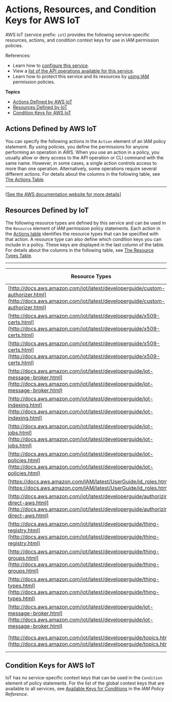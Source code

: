 # Actions, Resources, and Condition Keys for AWS IoT<a name="list_awsiot"></a>

AWS IoT \(service prefix: `iot`\) provides the following service\-specific resources, actions, and condition context keys for use in IAM permission policies\.

References:
+ Learn how to [configure this service](http://docs.aws.amazon.com/iot/latest/developerguide/)\.
+ View a [list of the API operations available for this service](http://docs.aws.amazon.com/iot/latest/apireference/)\.
+ Learn how to protect this service and its resources by [using IAM](http://docs.aws.amazon.com/iot/latest/developerguide/authorization.html) permission policies\.

**Topics**
+ [Actions Defined by AWS IoT](#awsiot-actions-as-permissions)
+ [Resources Defined by IoT](#awsiot-resources-for-iam-policies)
+ [Condition Keys for AWS IoT](#awsiot-policy-keys)

## Actions Defined by AWS IoT<a name="awsiot-actions-as-permissions"></a>

You can specify the following actions in the `Action` element of an IAM policy statement\. By using policies, you define the permissions for anyone performing an operation in AWS\. When you use an action in a policy, you usually allow or deny access to the API operation or CLI command with the same name\. However, in some cases, a single action controls access to more than one operation\. Alternatively, some operations require several different actions\. For details about the columns in the following table, see [The Actions Table](reference_policies_actions-resources-contextkeys.md#actions_table)\.


****  
[\[See the AWS documentation website for more details\]](http://docs.aws.amazon.com/IAM/latest/UserGuide/list_awsiot.html)

## Resources Defined by IoT<a name="awsiot-resources-for-iam-policies"></a>

The following resource types are defined by this service and can be used in the `Resource` element of IAM permission policy statements\. Each action in the [Actions table](#awsiot-actions-as-permissions) identifies the resource types that can be specified with that action\. A resource type can also define which condition keys you can include in a policy\. These keys are displayed in the last column of the table\. For details about the columns in the following table, see [The Resource Types Table](reference_policies_actions-resources-contextkeys.md#resources_table)\.


****  

| Resource Types | ARN | Condition Keys | 
| --- | --- | --- | 
| [http://docs.aws.amazon.com/iot/latest/developerguide/custom-authorizer.html](http://docs.aws.amazon.com/iot/latest/developerguide/custom-authorizer.html) | arn:$\{Partition\}:iot:$\{Region\}:$\{Account\}:authorizer/$\{AuthorizerName\} |  | 
| [http://docs.aws.amazon.com/iot/latest/developerguide/x509-certs.html](http://docs.aws.amazon.com/iot/latest/developerguide/x509-certs.html) | arn:$\{Partition\}:iot:$\{Region\}:$\{Account\}:cacert/$\{CACertificate\} |  | 
| [http://docs.aws.amazon.com/iot/latest/developerguide/x509-certs.html](http://docs.aws.amazon.com/iot/latest/developerguide/x509-certs.html) | arn:$\{Partition\}:iot:$\{Region\}:$\{Account\}:cert/$\{Certificate\} |  | 
| [http://docs.aws.amazon.com/iot/latest/developerguide/iot-message-broker.html](http://docs.aws.amazon.com/iot/latest/developerguide/iot-message-broker.html) | arn:$\{Partition\}:iot:$\{Region\}:$\{Account\}:client/$\{ClientId\} |  | 
| [http://docs.aws.amazon.com/iot/latest/developerguide/iot-indexing.html](http://docs.aws.amazon.com/iot/latest/developerguide/iot-indexing.html) | arn:$\{Partition\}:iot:$\{Region\}:$\{Account\}:index/$\{IndexName\} |  | 
| [http://docs.aws.amazon.com/iot/latest/developerguide/iot-jobs.html](http://docs.aws.amazon.com/iot/latest/developerguide/iot-jobs.html) | arn:$\{Partition\}:iot:$\{Region\}:$\{Account\}:job/$\{JobId\} |  | 
| [http://docs.aws.amazon.com/iot/latest/developerguide/iot-policies.html](http://docs.aws.amazon.com/iot/latest/developerguide/iot-policies.html) | arn:$\{Partition\}:iot:$\{Region\}:$\{Account\}:policy/$\{PolicyName\} |  | 
| [https://docs.aws.amazon.com/IAM/latest/UserGuide/id_roles.html](https://docs.aws.amazon.com/IAM/latest/UserGuide/id_roles.html) | arn:$\{Partition\}:iam::$\{Account\}:role/$\{Role\} |  | 
| [http://docs.aws.amazon.com/iot/latest/developerguide/authorizing-direct-aws.html](http://docs.aws.amazon.com/iot/latest/developerguide/authorizing-direct-aws.html) | arn:$\{Partition\}:iot:$\{Region\}:$\{Account\}:rolealias/$\{RoleAlias\} |  | 
| [http://docs.aws.amazon.com/iot/latest/developerguide/thing-registry.html](http://docs.aws.amazon.com/iot/latest/developerguide/thing-registry.html) | arn:$\{Partition\}:iot:$\{Region\}:$\{Account\}:thing/$\{ThingName\} |  | 
| [http://docs.aws.amazon.com/iot/latest/developerguide/thing-groups.html](http://docs.aws.amazon.com/iot/latest/developerguide/thing-groups.html) | arn:$\{Partition\}:iot:$\{Region\}:$\{Account\}:thinggroup/$\{ThingGroupName\} |  | 
| [http://docs.aws.amazon.com/iot/latest/developerguide/thing-types.html](http://docs.aws.amazon.com/iot/latest/developerguide/thing-types.html) | arn:$\{Partition\}:iot:$\{Region\}:$\{Account\}:thingtype/$\{ThingTypeName\} |  | 
| [http://docs.aws.amazon.com/iot/latest/developerguide/iot-message-broker.html](http://docs.aws.amazon.com/iot/latest/developerguide/iot-message-broker.html) | arn:$\{Partition\}:iot:$\{Region\}:$\{Account\}:topic/$\{TopicName\} |  | 
| [http://docs.aws.amazon.com/iot/latest/developerguide/topics.html](http://docs.aws.amazon.com/iot/latest/developerguide/topics.html) | arn:$\{Partition\}:iot:$\{Region\}:$\{Account\}:topicfilter/$\{TopicFilter\} |  | 

## Condition Keys for AWS IoT<a name="awsiot-policy-keys"></a>

IoT has no service\-specific context keys that can be used in the `Condition` element of policy statements\. For the list of the global context keys that are available to all services, see [Available Keys for Conditions](http://docs.aws.amazon.com/IAM/latest/UserGuide/reference_policies_condition-keys.html#AvailableKeys) in the *IAM Policy Reference*\.